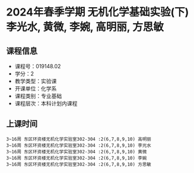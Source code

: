 # 2024年春季学期 无机化学基础实验(下) 李光水, 黄微, 李婉, 高明丽, 方思敏






## 课程信息

- 课程号：019148.02
- 学分：2
- 教学类型：实验课
- 开课单位：化学系
- 课程类别：专业基础
- 课程层次：本科计划内课程

## 上课时间

```
3~16周 东区环资楼无机化学实验室302-304 :2(6,7,8,9,10) 高明丽
3~16周 东区环资楼无机化学实验室302-304 :2(6,7,8,9,10) 李光水
3~16周 东区环资楼无机化学实验室302-304 :2(6,7,8,9,10) 黄微
3~16周 东区环资楼无机化学实验室302-304 :2(6,7,8,9,10) 李婉
3~16周 东区环资楼无机化学实验室302-304 :2(6,7,8,9,10) 方思敏
```

